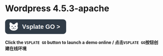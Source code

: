 # Wordpress 4.5.3-apache

<a href="https://www.vsplate.com/?docker-compose=https://github.com/vsplate/dcenvs/wordpress/4.5.3-apache"><img alt="VSPLATE GO" src="https://raw.githubusercontent.com/vsplate/images/master/vsgo_btn.png" width="200px"></a>

**Click the `VSPLATE GO` button to launch a demo online / 点击`VSPLATE GO`按钮创建在线环境**